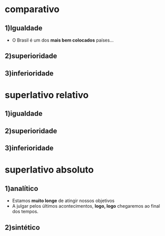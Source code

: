 

# comparativo
## 1)Igualdade
- O Brasil é um dos **mais bem colocados** países...
## 2)superioridade
## 3)inferioridade
# superlativo relativo
## 1)igualdade
## 2)superioridade
## 3)inferioridade
# superlativo absoluto
## 1)analítico
- Estamos **muito longe** de atingir nossos objetivos
- A julgar pelos últimos acontecimentos, **logo, logo** chegaremos ao final dos tempos.
## 2)sintético
